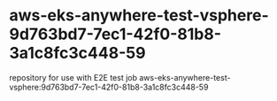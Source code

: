 # aws-eks-anywhere-test-vsphere-9d763bd7-7ec1-42f0-81b8-3a1c8fc3c448-59
repository for use with E2E test job aws-eks-anywhere-test-vsphere:9d763bd7-7ec1-42f0-81b8-3a1c8fc3c448-59
